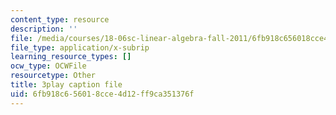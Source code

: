 ```yaml
---
content_type: resource
description: ''
file: /media/courses/18-06sc-linear-algebra-fall-2011/6fb918c656018cce4d12ff9ca351376f_2uDvRUowBzg.srt
file_type: application/x-subrip
learning_resource_types: []
ocw_type: OCWFile
resourcetype: Other
title: 3play caption file
uid: 6fb918c6-5601-8cce-4d12-ff9ca351376f
---
```

